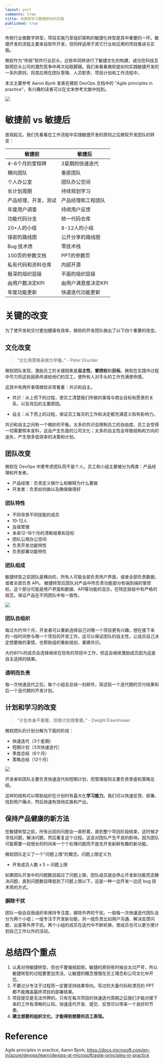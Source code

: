 ```yaml
---
layout: post
comments: true
title: 向微软学习敏捷原则的实践
published: true
---
```


传统行业做数字转型，项目实施乃至组织架构的敏捷化转型是其中重要的一环。敏捷开发的流程主要来自软件开发，但同样适用于其它行业和应用的项目推进与实施。

微软作为“传统”软件行业巨头，近些年同样进行了敏捷文化的构建，成功在科技互联网巨头公司的激烈竞争中再次站稳脚跟。我们来看看微软是如何实践敏捷开发的一系列原则，将其应用在团队管理、人员职责、项目计划和工作流程中。

本文主要参考 Aaron Bjork 发表在微软 DevOps 文档中的 "Agile principles in practice"，有兴趣的读者可以在文末参考文献中找到。

![](/images/202010/1.jpg)

# 敏捷前 vs 敏捷后

直观起见，我们先看看在工作流程中实践敏捷开发的原则之后微软开发团队的转变：

| 敏捷前  | 敏捷后 |
| ------------- | ------------- |
| 4-6个月的里程碑  | 3星期的快速迭代  |
| 横向团队  | 垂直团队  |
| 个人办公室  | 团队办公空间  |
| 长计划周期  | 持续规划学习  |
| 产品经理，开发，测试  | 产品经理和工程团队  |
| 年度用户调查  | 持续用户反馈  |
| 功能代码分支  | 统一代码仓库  |
| 20+人的小组  | 8-12人的小组  |
| 保密的路线图  | 公开分享的路线图  |
| Bug 技术债  | 零技术栈   |
| 100页的参数文档  | PPT的参数页  |
| 私有代码和资料仓库  | 内部开源  |
| 极深的组织层级  | 平面的组织层级  |
| 由用户数决定KPI  | 由用户满意度决定KPI  |
| 年度功能更新  | 快速迭代功能更新  |

# 关键的改变

为了使开发和交付更加健康有效率，微软的开发团队做出了以下四个重要的改变。

## 文化改变

> “文化用策略来做为早餐。” - Peter Drucker

微软团队发现，激励员工的关键因素是**自主性**，**掌控权**和**目标**。微软在实践中过程中尽力将这些因素传递给他们的员工，使所有人对手头的工作充满使命感。

这其中有两件事情微软非常看重：共识和自主。

* 共识：从上而下的过程，使员工清楚我们所做的事情与商业目标和愿景的关系，以及背后的主要原因。

* 自主：从下而上的过程，保证员工每天的工作和决定都充满意义和有影响力。

共识和自主之间有一个微妙的平衡。太多的共识会限制员工的自由度，员工会觉得一切需要照本宣科，这会产生负面的公司文化；太多的自主性会导致结构和方向的迷失，产生很多低效率的决策和计划。

## 团队改变

微软在 DevOps 中更考虑团队而不是个人。员工和小组主要被分为两类：产品经理和开发者。

* 产品经理：负责定义做什么和解释为什么要做
* 开发者：负责如何做以及确保做得好

### 团队特性

* 不同背景不同技能的成员
* 10-12人
* 自我管理
* 未来12-18个月的清晰规章和目标
* 团队公用办公空间
* 负责开发功能特性
* 负责部署功能特性

### 团队组成

敏捷转型之前团队是横向的，所有人可能全部负责用户界面，或者全部负责数据，或者全部负责 API。 敏捷转型后团队对产品中所负责功能部分有端到端的掌控权，这个部分可能是用户界面和数据、API等功能的混合。在特定层级中有严格的规范，保证产品在不同团队中有一致性。

![](/images/202010/1.png)

### 团队自组织

每过大约18个月，开发者可以重新选择自己对哪一个项目更有兴趣，想在接下来的一段时间参与哪一个项目的开发工作。这可以保证团队的自主性，让成员自己决定想要做的事情，也帮助组织重新规划、重建共识。

大约80%的成员会选择继续在现有的项目中工作，但这会继续激励成员因为这是自主选择的结果。 

### 透明而负责

每一次快速迭代之后，每个小组会总结一封邮件，简述前一个迭代期的交付结果和后一个迭代期的开发计划。

## 计划和学习的改变

> “计划本身不重要，但做计划很重要。” - Dwight Eisenhower

微软团队的计划分解为下面的阶段：

* 快速迭代（3个星期）
* 短期计划（3次快速迭代）
* 季度总结（6个月）
* 策略总结（12个月）

![](/images/202010/2.png)

开发者和团队主要负责快速迭代和短期计划，而管理层则主要负责季度和策略总结。

这样的结构可以帮助组织在计划时有最大化**学习能力**。我们可以快速反馈、部署、找到用户痛点，然后快速有效地实施和产出。

## 保持产品健康的新方法

在敏捷转型之前，所有出现的问题会一直积累，直到整个项目阶段结束，这时候才寻找问题，解决问题，然后重复这个过程。这会对团队产生不良的影响，因为团队可能需要一段很长的时间来一个个处理问题而不是去开发新鲜有趣的新功能。

微软团队定义了一个“问题上限”的概念。问题上限定义为

* 开发成员人数 x 5 = 问题上限

如果团队开发中的问题数目超过了问题上限，团队成员就会停止开发新功能而去解决问题，直到问题数目降低到了问题上限以下。这是一种一边开发一边还 bug 技术债的方式。

### 摒除干扰

团队一般会自我组织来保持专注度，摒除外界的干扰。一般每一次快速迭代团队会分为两个小组；一组专注于开发新功能，另一组负责比如用户沟通、解决反馈问题、出差等外界干扰。两个小组的成员在迭代中不断轮换，使成员也可以更方便计划自己工作以外的活动。

# 总结四个重点

1. 认真对待敏捷转型，但也不要循规蹈矩。敏捷的原则有时候会太过严苛，所以敏捷转型的过程要更加灵活，让敏捷的概念慢慢在员工理念和公司文化中开花。
2. 不要过分专注于过程而一定要坚持结果导向。写过的大量代码和漂亮的 PPT 都不能掩盖最终项目的部署结果。
3. 项目提交是无法作弊的。只有在每次项目的快速迭代周期之后我们才能对接下来的工作有清晰的认知。快速迭代开发、提交、反馈可以带来一个良好的节奏。
4. **建立想要的组织文化，才能得到想要的员工表现。**

# Reference
Agile principles in practice, Aaron Bjork, https://docs.microsoft.com/en-in/azure/devops/learn/devops-at-microsoft/agile-principles-in-practice





